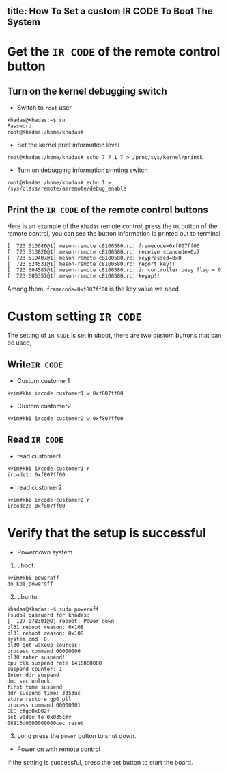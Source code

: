 title: How To Set a custom IR CODE To Boot The System
---

# Get the `IR CODE` of the remote control button

## Turn on the kernel debugging switch

* Switch to `root` user

```shell
khadas@Khadas:~$ su
Password:
root@Khadas:/home/khadas#
```

* Set the kernel print information level

```shell
root@Khadas:/home/khadas# echo 7 7 1 7 > /proc/sys/kernel/printk
```

* Turn on debugging information printing switch

```shell
root@Khadas:/home/khadas# echo 1 > /sys/class/remote/amremote/debug_enable
```

## Print the `IR CODE` of the remote control buttons

Here is an example of the `Khadas` remote control, press the `OK` button of the remote control, you can see the button information is printed out to terminal

```shell
[  723.513680@1] meson-remote c8100580.rc: framecode=0xf807ff00
[  723.513820@1] meson-remote c8100580.rc: receive scancode=0x7
[  723.519407@1] meson-remote c8100580.rc: keypressed=0x0
[  723.524531@1] meson-remote c8100580.rc: report key!!
[  723.604587@1] meson-remote c8100580.rc: ir controller busy flag = 0
[  723.605357@1] meson-remote c8100580.rc: keyup!!
```

Among them, `framecode=0xf807ff00` is the key value we need

# Custom setting `IR CODE`

The setting of `IR CODE` is set in uboot, there are two custom buttons that can be used,

## Write`IR CODE`

* Custom customer1

```shell
kvim#kbi ircode customer1 w 0xf807ff00
```

* Custom customer2

```shell
kvim#kbi ircode customer2 w 0xf807ff00
```

## Read `IR CODE`

* read customer1

```shell
kvim#kbi ircode customer1 r
ircode1: 0xf807ff00
```

* read customer2

```shell
kvim#kbi ircode customer2 r
ircode2: 0xf807ff00
```


# Verify that the setup is successful


* Powerdown system

1. uboot:

```shell
kvim#kbi poweroff
do_kbi_poweroff
```

2. ubuntu:

```shell
khadas@Khadas:~$ sudo poweroff
[sudo] password for khadas:
[  127.078301@0] reboot: Power down
bl31 reboot reason: 0x108
bl31 reboot reason: 0x108
system cmd  0.
bl30 get wakeup sources!
process command 00000006
bl30 enter suspend!
cpu clk suspend rate 1416000000
suspend_counter: 1
Enter ddr suspend
dmc sec unlock
first time suspend
ddr suspend time: 3353us
store restore gp0 pll
process command 00000001
CEC cfg:0x002f
set vddee to 0x035cmv
08915d0000000000cec reset
```

3. Long press the `power` button to shut down.


* Power on with remote control

If the setting is successful, press the set button to start the board.

